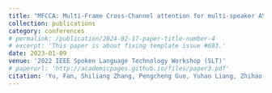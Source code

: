 ```yaml
---
title: "MFCCA: Multi-Frame Cross-Channel attention for multi-speaker ASR in Multi-party meeting scenario"
collection: publications
category: conferences
# permalink: /publication/2024-02-17-paper-title-number-4
# excerpt: 'This paper is about fixing template issue #693.'
date: 2023-01-09
venue: '2022 IEEE Spoken Language Technology Workshop (SLT)'
# paperurl: 'http://academicpages.github.io/files/paper3.pdf'
citation: 'Yu, Fan, Shiliang Zhang, Pengcheng Guo, Yuhao Liang, Zhihao Du, Yuxiao Lin, and Lei Xie. "MFCCA: Multi-Frame Cross-Channel attention for multi-speaker ASR in Multi-party meeting scenario." In 2022 IEEE Spoken Language Technology Workshop (SLT), pp. 144-151. IEEE, 2023.'
---
```

 